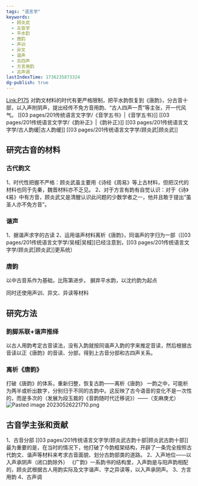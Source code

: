```yaml
---
tags: "语言学"
keywords:
  - 顾炎武
  - 古音学
  - 平水韵
  - 唐韵
  - 声训
  - 异文
  - 谐声
  - 古四声
  - 方言用韵
  - 古声调
lastIndexTime: 1736235873324
dg-publish: true
---
```

[Link:P175](zotero://open-pdf/library/items/NXCWTZGN?page=175&annotation=GXW6HVNP)
对韵文材料的时代有更严格限制，把平水韵恢复到《唐韵》，分古音十部，以入声附阴声，提出经传不免方音用韵、“古人四声一贯”等主张，开一代风气。
[[03 pages/201传统语言文字学/《音学五书》\|《音学五书》]]
[[03 pages/201传统语言文字学/《韵补正》\|《韵补正》]]
[[03 pages/201传统语言文字学/古人韵缓\|古人韵缓]]
[[03 pages/201传统语言文字学/顾炎武\|顾炎武]]

## 研究古音的材料
### 古代韵文
1、时代性把握不严格：顾炎武虽主要用《诗经《周易》等上古材料，但把汉代的材料也同于先秦，魏晋材料亦不乏见。
2、对于方言有韵有自觉认识：对于《诗》《易》中有方音，顾炎武又是清醒认识此问题的少数学者之一，他并且敢于提出“虽圣人亦不免方音”。
### 谐声
1、据谐声求字的古读
2、运用谐声材料离析《唐韵》，同谐声的字归为一部（[[03 pages/201传统语言文字学/吴棫\|吴棫]]已经注意到，[[03 pages/201传统语言文字学/顾炎武\|顾炎武]]更系统）
### 唐韵
以中古音系作为基础，比陈第进步。
摒弃平水韵，以沈约韵为起点

同时还使用声训、异文、异读等材料

## 研究方法
### 韵脚系联+谐声推绎
以古人用韵考定古音读法，没有入韵就按同谐声入韵的字来推定音读，然后根据古音读以正《唐韵》的音读、分部，得到上古音分部和古四声关系。
### 离析《唐韵》
打破《唐韵》的体系，重新归整，恢复古韵——离析《唐韵》
一韵之中，可能析为两半或析出数字，分别归于不同的古韵中。这反映了古今语音的变化不是一次性的，而是多次的（发展为段玉裁的《音韵随时代迁移说》）——（支麻庚尤）
![Pasted image 20230526221710.png](/img/user/09%20settings/Z%20attachment/Pasted%20image%2020230526221710.png)

## 古音学主张和贡献
1、古音分部 [[03 pages/201传统语言文字学/顾炎武古韵十部\|顾炎武古韵十部]]
最为重要的是，在当时的情况下，他打破了今韵框架结构，开辟了一条完全按照古代韵文、谐声等材料来考求古音面貌、划分古韵部类的道路。
2、入声地位——以入声承阴声（闭口韵除外）
《广韵》一系韵书的结构里，入声韵是与阳声韵相配的，顾炎武根据古人用韵实际及文字谐声、字之异读等，以入声承阴声。
3、方言用韵
4、古声调